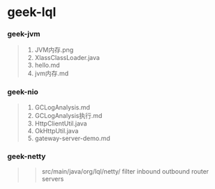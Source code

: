 # geek-lql
### geek-jvm
>>
>1. JVM内存.png
>2. XlassClassLoader.java
>3. hello.md
>4. jvm内存.md

### geek-nio
>1. GCLogAnalysis.md
>2. GCLogAnalysis执行.md
>3. HttpClientUtil.java
>4. OkHttpUtil.java
>5. gateway-server-demo.md

### geek-netty
>> src/main/java/org/lql/netty/
>> filter
>> inbound
>> outbound
>> router
>> servers
